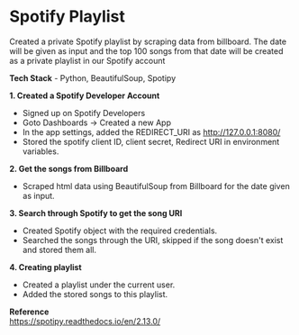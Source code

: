 # Spotify Playlist

Created a private Spotify playlist by scraping data from billboard.
The date will be given as input and the top 100 songs from that date will be created as a private playlist in our Spotify account

**Tech Stack** - Python, BeautifulSoup, Spotipy 

**1. Created a Spotify Developer Account**  
  - Signed up on Spotify Developers
  - Goto Dashboards -> Created a new App
  - In the app settings, added the REDIRECT_URI as http://127.0.0.1:8080/
  - Stored the spotify client ID, client secret, Redirect URI in environment variables.

**2. Get the songs from Billboard**  
  - Scraped html data using BeautifulSoup from Billboard for the date given as input.

**3. Search through Spotify to get the song URI**  
  - Created Spotify object with the required credentials.
  - Searched the songs through the URI, skipped if the song doesn't exist and stored them all.

**4. Creating playlist**  
  - Created a playlist under the current user.
  - Added the stored songs to this playlist.

**Reference**  
https://spotipy.readthedocs.io/en/2.13.0/
